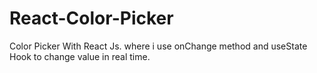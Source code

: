 # React-Color-Picker
Color Picker With React Js.
where i use onChange method and useState Hook to change value in real time.
